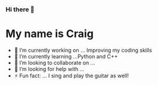 ### Hi there 👋
# My name is Craig 





- 🔭 I’m currently working on ... Improving my coding skills
- 🌱 I’m currently learning ...Python and C++
- 👯 I’m looking to collaborate on ...
- 🤔 I’m looking for help with ...
- ⚡ Fun fact: ... I sing and play the guitar as well!

